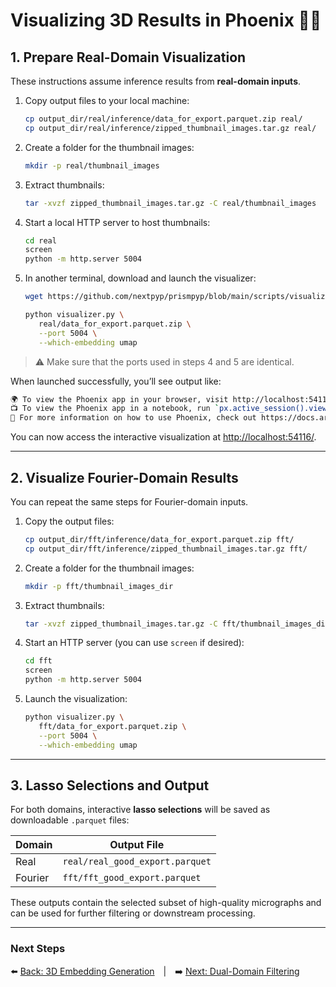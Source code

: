 # Visualizing 3D Results in Phoenix 🐦‍🔥 

## 1. Prepare Real-Domain Visualization

These instructions assume inference results from **real-domain inputs**.

1. Copy output files to your local machine:

   ```bash
   cp output_dir/real/inference/data_for_export.parquet.zip real/
   cp output_dir/real/inference/zipped_thumbnail_images.tar.gz real/
   ```

2. Create a folder for the thumbnail images:

   ```bash
   mkdir -p real/thumbnail_images
   ```

3. Extract thumbnails:

   ```bash
   tar -xvzf zipped_thumbnail_images.tar.gz -C real/thumbnail_images
   ```

4. Start a local HTTP server to host thumbnails:

   ```bash
   cd real
   screen
   python -m http.server 5004
   ```

5. In another terminal, download and launch the visualizer:

   ```bash
   wget https://github.com/nextpyp/prismpyp/blob/main/scripts/visualizer.py

   python visualizer.py \
      real/data_for_export.parquet.zip \
      --port 5004 \
      --which-embedding umap
   ```

> ⚠️ Make sure that the ports used in steps 4 and 5 are identical.

When launched successfully, you’ll see output like:

```bash
🌍 To view the Phoenix app in your browser, visit http://localhost:54116/
📺 To view the Phoenix app in a notebook, run `px.active_session().view()`
📖 For more information on how to use Phoenix, check out https://docs.arize.com/phoenix
```

You can now access the interactive visualization at [http://localhost:54116/](http://localhost:54116/).

---

## 2. Visualize Fourier-Domain Results

You can repeat the same steps for Fourier-domain inputs.

1. Copy the output files:

   ```bash
   cp output_dir/fft/inference/data_for_export.parquet.zip fft/
   cp output_dir/fft/inference/zipped_thumbnail_images.tar.gz fft/
   ```

2. Create a folder for the thumbnail images:

   ```bash
   mkdir -p fft/thumbnail_images_dir
   ```

3. Extract thumbnails:

   ```bash
   tar -xvzf zipped_thumbnail_images.tar.gz -C fft/thumbnail_images_dir
   ```

4. Start an HTTP server (you can use `screen` if desired):

   ```bash
   cd fft
   screen
   python -m http.server 5004
   ```

5. Launch the visualization:

   ```bash
   python visualizer.py \
      fft/data_for_export.parquet.zip \
      --port 5004 \
      --which-embedding umap
   ```

---

## 3. Lasso Selections and Output

For both domains, interactive **lasso selections** will be saved as downloadable `.parquet` files:

| Domain | Output File |
|---------|--------------|
| Real | `real/real_good_export.parquet` |
| Fourier | `fft/fft_good_export.parquet` |

These outputs contain the selected subset of high-quality micrographs and can be used for further filtering or downstream processing.

---

### Next Steps
⬅️ [Back: 3D Embedding Generation](eval3d.md) | ➡️ [Next: Dual-Domain Filtering](intersect.md)
